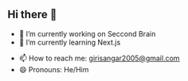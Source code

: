 ## Hi there 👋


- 🔭 I’m currently working on Seccond Brain
- 🌱 I’m currently learning Next.js
<!-- 👯 I’m looking to collaborate on ... -->
<!-- 🤔 I’m looking for help with ... -->
- 📫 How to reach me: girisangar2005@gmail.com
- 😄 Pronouns: He/Him
